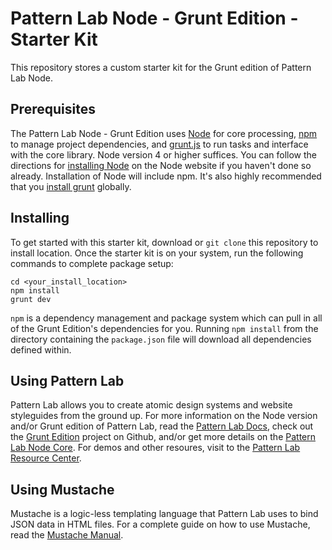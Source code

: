 # Pattern Lab Node - Grunt Edition - Starter Kit

This repository stores a custom starter kit for the Grunt edition of Pattern Lab Node.

## Prerequisites

The Pattern Lab Node - Grunt Edition uses [Node](https://nodejs.org) for core processing, [npm](https://www.npmjs.com/) to manage project dependencies, and [grunt.js](http://gruntjs.com/) to run tasks and interface with the core library. Node version 4 or higher suffices. You can follow the directions for [installing Node](https://nodejs.org/en/download/) on the Node website if you haven't done so already. Installation of Node will include npm. It's also highly recommended that you [install grunt](http://gruntjs.com/getting-started) globally.

## Installing

To get started with this starter kit, download or `git clone` this repository to install location. Once the starter kit is on your system, run the following commands to complete package setup:

```
cd <your_install_location>
npm install
grunt dev
```

`npm` is a dependency management and package system which can pull in all of the Grunt Edition's dependencies for you. Running `npm install` from the directory containing the `package.json` file will download all dependencies defined within.

## Using Pattern Lab

Pattern Lab allows you to create atomic design systems and website styleguides from the ground up. For more information on the Node version and/or Grunt edition of Pattern Lab, read the [Pattern Lab Docs](http://patternlab.io/docs), check out the [Grunt Edition](https://github.com/pattern-lab/edition-node-grunt) project on Github, and/or get more details on the [Pattern Lab Node Core](https://github.com/pattern-lab/patternlab-node). For demos and other resoures, visit to the [Pattern Lab Resource Center](http://patternlab.io/resources.html).

## Using Mustache

Mustache is a logic-less templating language that Pattern Lab uses to bind JSON data in HTML files. For a complete guide on how to use Mustache, read the [Mustache Manual](https://mustache.github.io/mustache.5.html).
